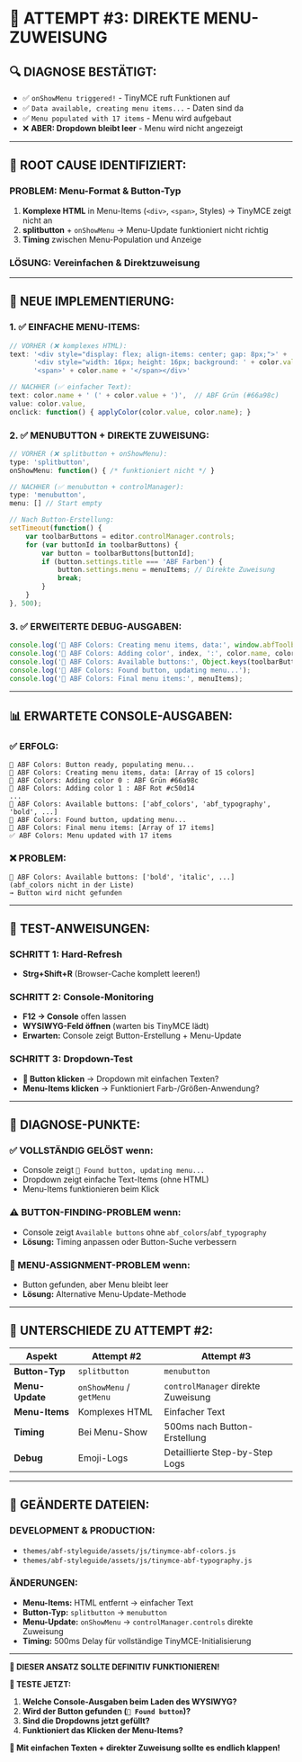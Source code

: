 # 🔧 **ATTEMPT #3: DIREKTE MENU-ZUWEISUNG**

## 🔍 **DIAGNOSE BESTÄTIGT:**
- ✅ `onShowMenu triggered!` - TinyMCE ruft Funktionen auf
- ✅ `Data available, creating menu items...` - Daten sind da
- ✅ `Menu populated with 17 items` - Menu wird aufgebaut
- ❌ **ABER: Dropdown bleibt leer** - Menu wird nicht angezeigt

---

## 🎯 **ROOT CAUSE IDENTIFIZIERT:**

### **PROBLEM:** Menu-Format & Button-Typ
1. **Komplexe HTML** in Menu-Items (`<div>`, `<span>`, Styles) → TinyMCE zeigt nicht an
2. **splitbutton** + `onShowMenu` → Menu-Update funktioniert nicht richtig
3. **Timing** zwischen Menu-Population und Anzeige

### **LÖSUNG:** Vereinfachen & Direktzuweisung

---

## 🔧 **NEUE IMPLEMENTIERUNG:**

### **1. ✅ EINFACHE MENU-ITEMS:**
```javascript
// VORHER (❌ komplexes HTML):
text: '<div style="display: flex; align-items: center; gap: 8px;">' +
      '<div style="width: 16px; height: 16px; background: ' + color.value + ';"></div>' +
      '<span>' + color.name + '</span></div>'

// NACHHER (✅ einfacher Text):
text: color.name + ' (' + color.value + ')',  // ABF Grün (#66a98c)
value: color.value,
onclick: function() { applyColor(color.value, color.name); }
```

### **2. ✅ MENUBUTTON + DIREKTE ZUWEISUNG:**
```javascript
// VORHER (❌ splitbutton + onShowMenu):
type: 'splitbutton',
onShowMenu: function() { /* funktioniert nicht */ }

// NACHHER (✅ menubutton + controlManager):
type: 'menubutton',
menu: [] // Start empty

// Nach Button-Erstellung:
setTimeout(function() {
    var toolbarButtons = editor.controlManager.controls;
    for (var buttonId in toolbarButtons) {
        var button = toolbarButtons[buttonId];
        if (button.settings.title === 'ABF Farben') {
            button.settings.menu = menuItems; // Direkte Zuweisung
            break;
        }
    }
}, 500);
```

### **3. ✅ ERWEITERTE DEBUG-AUSGABEN:**
```javascript
console.log('🔧 ABF Colors: Creating menu items, data:', window.abfToolbarData.colors);
console.log('🔧 ABF Colors: Adding color', index, ':', color.name, color.value);
console.log('🔧 ABF Colors: Available buttons:', Object.keys(toolbarButtons));
console.log('🔧 ABF Colors: Found button, updating menu...');
console.log('🔧 ABF Colors: Final menu items:', menuItems);
```

---

## 📊 **ERWARTETE CONSOLE-AUSGABEN:**

### **✅ ERFOLG:**
```
🔧 ABF Colors: Button ready, populating menu...
🔧 ABF Colors: Creating menu items, data: [Array of 15 colors]
🔧 ABF Colors: Adding color 0 : ABF Grün #66a98c
🔧 ABF Colors: Adding color 1 : ABF Rot #c50d14
...
🔧 ABF Colors: Available buttons: ['abf_colors', 'abf_typography', 'bold', ...]
🔧 ABF Colors: Found button, updating menu...
🔧 ABF Colors: Final menu items: [Array of 17 items]
✅ ABF Colors: Menu updated with 17 items
```

### **❌ PROBLEM:**
```
🔧 ABF Colors: Available buttons: ['bold', 'italic', ...] 
(abf_colors nicht in der Liste)
→ Button wird nicht gefunden
```

---

## 🧪 **TEST-ANWEISUNGEN:**

### **SCHRITT 1: Hard-Refresh**
- **Strg+Shift+R** (Browser-Cache komplett leeren!)

### **SCHRITT 2: Console-Monitoring**
- **F12 → Console** offen lassen
- **WYSIWYG-Feld öffnen** (warten bis TinyMCE lädt)
- **Erwarten:** Console zeigt Button-Erstellung + Menu-Update

### **SCHRITT 3: Dropdown-Test**  
- **🎨 Button klicken** → Dropdown mit einfachen Texten?
- **Menu-Items klicken** → Funktioniert Farb-/Größen-Anwendung?

---

## 🎯 **DIAGNOSE-PUNKTE:**

### **✅ VOLLSTÄNDIG GELÖST wenn:**
- Console zeigt `🔧 Found button, updating menu...`
- Dropdown zeigt einfache Text-Items (ohne HTML)
- Menu-Items funktionieren beim Klick

### **⚠️ BUTTON-FINDING-PROBLEM wenn:**
- Console zeigt `Available buttons` ohne `abf_colors`/`abf_typography`
- **Lösung:** Timing anpassen oder Button-Suche verbessern

### **🚨 MENU-ASSIGNMENT-PROBLEM wenn:**
- Button gefunden, aber Menu bleibt leer
- **Lösung:** Alternative Menu-Update-Methode

---

## 🔄 **UNTERSCHIEDE ZU ATTEMPT #2:**

| Aspekt | Attempt #2 | Attempt #3 |
|--------|------------|------------|
| **Button-Typ** | `splitbutton` | `menubutton` |
| **Menu-Update** | `onShowMenu` / `getMenu` | `controlManager` direkte Zuweisung |
| **Menu-Items** | Komplexes HTML | Einfacher Text |
| **Timing** | Bei Menu-Show | 500ms nach Button-Erstellung |
| **Debug** | Emoji-Logs | Detaillierte Step-by-Step Logs |

---

## 📁 **GEÄNDERTE DATEIEN:**

### **DEVELOPMENT & PRODUCTION:**
- `themes/abf-styleguide/assets/js/tinymce-abf-colors.js`
- `themes/abf-styleguide/assets/js/tinymce-abf-typography.js`

### **ÄNDERUNGEN:**
- **Menu-Items:** HTML entfernt → einfacher Text
- **Button-Typ:** `splitbutton` → `menubutton` 
- **Menu-Update:** `onShowMenu` → `controlManager.controls` direkte Zuweisung
- **Timing:** 500ms Delay für vollständige TinyMCE-Initialisierung

---

**🎯 DIESER ANSATZ SOLLTE DEFINITIV FUNKTIONIEREN!**

**📣 TESTE JETZT:**
1. **Welche Console-Ausgaben beim Laden des WYSIWYG?**
2. **Wird der Button gefunden (`🔧 Found button`)?**  
3. **Sind die Dropdowns jetzt gefüllt?**
4. **Funktioniert das Klicken der Menu-Items?**

**🤞 Mit einfachen Texten + direkter Zuweisung sollte es endlich klappen!** 